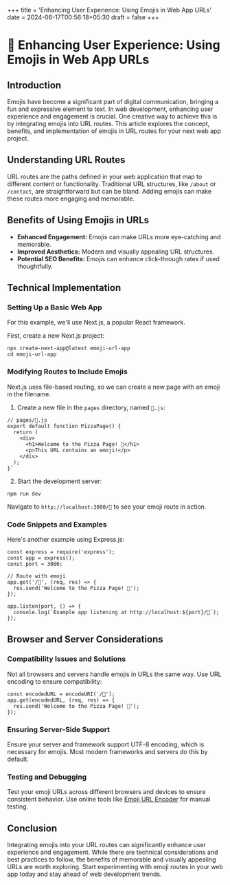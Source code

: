 +++
title = 'Enhancing User Experience: Using Emojis in Web App URLs'
date = 2024-06-17T00:56:18+05:30
draft = false
+++

# 🚀 Enhancing User Experience: Using Emojis in Web App URLs

## Introduction

Emojis have become a significant part of digital communication, bringing a fun and expressive element to text. In web development, enhancing user experience and engagement is crucial. One creative way to achieve this is by integrating emojis into URL routes. This article explores the concept, benefits, and implementation of emojis in URL routes for your next web app project.

## Understanding URL Routes

URL routes are the paths defined in your web application that map to different content or functionality. Traditional URL structures, like `/about` or `/contact`, are straightforward but can be bland. Adding emojis can make these routes more engaging and memorable.

## Benefits of Using Emojis in URLs

- **Enhanced Engagement:** Emojis can make URLs more eye-catching and memorable.
- **Improved Aesthetics:** Modern and visually appealing URL structures.
- **Potential SEO Benefits:** Emojis can enhance click-through rates if used thoughtfully.

## Technical Implementation

### Setting Up a Basic Web App

For this example, we'll use Next.js, a popular React framework.

First, create a new Next.js project:

```
npx create-next-app@latest emoji-url-app
cd emoji-url-app
```

### Modifying Routes to Include Emojis

Next.js uses file-based routing, so we can create a new page with an emoji in the filename.

1.  Create a new file in the `pages` directory, named `🍕.js`:

```
// pages/🍕.js
export default function PizzaPage() {
  return (
    <div>
      <h1>Welcome to the Pizza Page! 🍕</h1>
      <p>This URL contains an emoji!</p>
    </div>
  );
}`
```

2.  Start the development server:

```
npm run dev
```

Navigate to `http://localhost:3000/🍕` to see your emoji route in action.

### Code Snippets and Examples

Here's another example using Express.js:

```
const express = require('express');
const app = express();
const port = 3000;

// Route with emoji
app.get('/🍕', (req, res) => {
  res.send('Welcome to the Pizza Page! 🍕');
});

app.listen(port, () => {
  console.log(`Example app listening at http://localhost:${port}/🍕`);
});
```

## Browser and Server Considerations

### Compatibility Issues and Solutions

Not all browsers and servers handle emojis in URLs the same way. Use URL encoding to ensure compatibility:

```
const encodedURL = encodeURI('/🍕');
app.get(encodedURL, (req, res) => {
  res.send('Welcome to the Pizza Page! 🍕');
});
```

### Ensuring Server-Side Support

Ensure your server and framework support UTF-8 encoding, which is necessary for emojis. Most modern frameworks and servers do this by default.

### Testing and Debugging

Test your emoji URLs across different browsers and devices to ensure consistent behavior. Use online tools like [Emoji URL Encoder](https://www.urlencoder.org/) for manual testing.

## Conclusion

Integrating emojis into your URL routes can significantly enhance user experience and engagement. While there are technical considerations and best practices to follow, the benefits of memorable and visually appealing URLs are worth exploring. Start experimenting with emoji routes in your web app today and stay ahead of web development trends.
